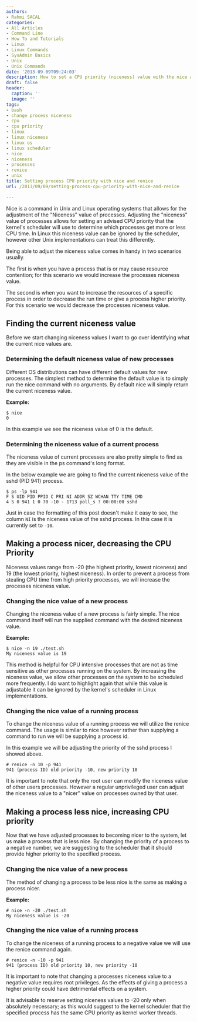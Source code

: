 ```yaml
---
authors:
- Rahmi SACAL
categories:
- All Articles
- Command Line
- How To and Tutorials
- Linux
- Linux Commands
- SysAdmin Basics
- Unix
- Unix Commands
date: '2013-09-09T09:24:03'
description: How to set a CPU priority (niceness) value with the nice and renice commands
draft: false
header:
  caption: ''
  image: ''
tags:
- bash
- change process niceness
- cpu
- cpu priority
- linux
- linux niceness
- linux os
- linux scheduler
- nice
- niceness
- processes
- renice
- unix
title: Setting process CPU priority with nice and renice
url: /2013/09/09/setting-process-cpu-priority-with-nice-and-renice

---
```


Nice is a command in Unix and Linux operating systems that allows for the adjustment of the "Niceness" value of processes. Adjusting the "niceness" value of processes allows for setting an advised CPU priority that the kernel's scheduler will use to determine which processes get more or less CPU time. In Linux this niceness value can be ignored by the scheduler, however other Unix implementations can treat this differently.

Being able to adjust the niceness value comes in handy in two scenarios usually.

The first is when you have a process that is or may cause resource contention; for this scenario we would increase the processes niceness value.

The second is when you want to increase the resources of a specific process in order to decrease the run time or give a process higher priority. For this scenario we would decrease the processes niceness value.

## Finding the current niceness value

Before we start changing niceness values I want to go over identifying what the current nice values are.

### Determining the default niceness value of new processes

Different OS distributions can have different default values for new processes. The simplest method to determine the default value is to simply run the nice command with no arguments. By default nice will simply return the current niceness value.

**Example:**

    $ nice
    0

In this example we see the niceness value of 0 is the default.

### Determining the niceness value of a current process

The niceness value of current processes are also pretty simple to find as they are visible in the ps command's long format.

In the below example we are going to find the current niceness value of the sshd (PID 941) process.

    $ ps -lp 941
    F S UID PID PPID C PRI NI ADDR SZ WCHAN TTY TIME CMD
    4 S 0 941 1 0 70 -10 - 1713 poll_s ? 00:00:00 sshd

Just in case the formatting of this post doesn't make it easy to see, the column `NI` is the niceness value of the sshd process. In this case it is currently set to `-10`.

## Making a process nicer, decreasing the CPU Priority

Niceness values range from -20 (the highest priority, lowest niceness) and 19 (the lowest priority, highest niceness). In order to prevent a process from stealing CPU time from high priority processes, we will increase the processes niceness value.

### Changing the nice value of a new process

Changing the niceness value of a new process is fairly simple. The nice command itself will run the supplied command with the desired niceness value.

**Example:**

    $ nice -n 19 ./test.sh 
    My niceness value is 19

This method is helpful for CPU intensive processes that are not as time sensitive as other processes running on the system. By increasing the niceness value, we allow other processes on the system to be scheduled more frequently. I do want to highlight again that while this value is adjustable it can be ignored by the kernel's scheduler in Linux implementations.

### Changing the nice value of a running process

To change the niceness value of a running process we will utilize the renice command. The usage is similar to nice however rather than supplying a command to run we will be supplying a process id.

In this example we will be adjusting the priority of the sshd process I showed above.

    # renice -n 10 -p 941
    941 (process ID) old priority -10, new priority 10

It is important to note that only the root user can modify the niceness value of other users processes. However a regular unprivileged user can adjust the niceness value to a "nicer" value on processes owned by that user.

## Making a process less nice, increasing CPU priority

Now that we have adjusted processes to becoming nicer to the system, let us make a process that is less nice. By changing the priority of a process to a negative number, we are suggesting to the scheduler that it should provide higher priority to the specified process.

### Changing the nice value of a new process

The method of changing a process to be less nice is the same as making a process nicer.

**Example:**

    # nice -n -20 ./test.sh 
    My niceness value is -20

### Changing the nice value of a running process

To change the niceness of a running process to a negative value we will use the renice command again.

    # renice -n -10 -p 941
    941 (process ID) old priority 10, new priority -10

It is important to note that changing a processes niceness value to a negative value requires root privileges. As the effects of giving a process a higher priority could have detrimental effects on a system.

It is advisable to reserve setting niceness values to -20 only when absolutely necessary; as this would suggest to the kernel scheduler that the specified process has the same CPU priority as kernel worker threads.
